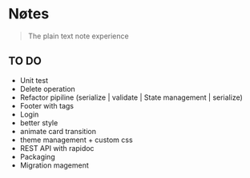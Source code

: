 # Nøtes

> The plain text note experience

## TO DO

- Unit test
- Delete operation
- Refactor pipiline (serialize | validate | State management | serialize)
- Footer with tags
- Login
- better style
- animate card transition
- theme management + custom css
- REST API with rapidoc
- Packaging
- Migration magement

